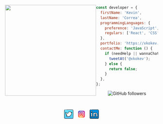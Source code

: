   <p>
  <img src="https://media0.giphy.com/media/ZEUODEtQiUZWGg6IHR/giphy.gif?cid=ecf05e47dtw8fuarjsajyqe8kufzk8zp4om2zizdsh4mpetc&rid=giphy.gif&ct=s" width="300" height="300" align='left'/>
  </p> 
  
```js
const developer = {
  firstName: 'Kevin',
  lastName: 'Correa',
  programmingLanguages: {
    preference: 'JavaScript',
    regulars: ['React', 'CSS', 'HTML'],
  },
  portfolio: 'https://xkokev.github.io/Kevin-Correa-portfolio/',
  contactMe: function () {
    if (needHelp || wannaChat) {
      tweetAt('@xkokev');
    } else {
      return false;
    }
  },
};

```

<div align='center' >


![GitHub followers](https://img.shields.io/github/followers/xkokev?style=social)

</div>

<br/>
<p align='center'>
<a href="https://twitter.com/xKokev"><img height="30" src="https://github.com/xKokev/xkokev/blob/main/twitter-100.png"></a>&nbsp;&nbsp;
<a href="https://www.instagram.com/xkokev/"><img height="30" src="https://github.com/xKokev/xkokev/blob/main/igram.png"></a>&nbsp;&nbsp;
<a href="https://www.linkedin.com/in/kevincorreasuarez/"><img height="30" src="https://github.com/xKokev/xkokev/blob/main/linkedin.png"></a>
</p>
 
